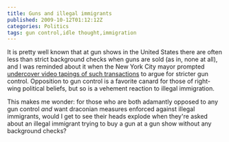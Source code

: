 ```yaml
---
title: Guns and illegal immigrants
published: 2009-10-12T01:12:12Z
categories: Politics
tags: gun control,idle thought,immigration
---
```


It is pretty well known that at gun shows in the United States there are often less than strict background checks when guns are sold (as in, none at all), and I was reminded about it when the New York City mayor prompted <a href="http://www.nytimes.com/2009/10/08/nyregion/08guns.html">undercover video tapings of such transactions</a> to argue for stricter gun control.  Opposition to gun control is a favorite canard for those of right-wing political beliefs, but so is a vehement reaction to illegal immigration. 

This makes me wonder: for those who are both adamantly opposed to any gun control <em>and</em> want draconian measures enforced against illegal immigrants, would I get to see their heads explode when they're asked about an illegal immigrant trying to buy a gun at a gun show without any background checks?


